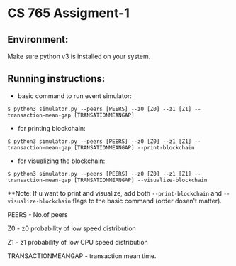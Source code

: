 # CS 765 Assigment-1

## **Environment:**
Make sure python v3 is installed on your system.

## **Running instructions:**
- basic command to run event simulator:

`$ python3 simulator.py --peers [PEERS] --z0 [Z0] --z1 [Z1] --transaction-mean-gap [TRANSATIONMEANGAP]`

- for printing blockchain:

`$ python3 simulator.py --peers [PEERS] --z0 [Z0] --z1 [Z1] --transaction-mean-gap [TRANSATIONMEANGAP] --print-blockchain`

- for visualizing the blockchain:

`$ python3 simulator.py --peers [PEERS] --z0 [Z0] --z1 [Z1] --transaction-mean-gap [TRANSATIONMEANGAP] --visualize-blockchain` 

**Note: If u want to print and visualize, add both `--print-blockchain` and `--visualize-blockchain` flags to the basic command (order dosen't matter).

PEERS - No.of peers

Z0 - z0 probability of low speed distribution

Z1 - z1 probability of low CPU speed distribution

TRANSACTIONMEANGAP - transaction mean time.

